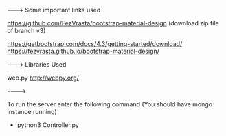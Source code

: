 ---> Some important links used

https://github.com/FezVrasta/bootstrap-material-design
(download zip file of branch v3)

https://getbootstrap.com/docs/4.3/getting-started/download/
https://fezvrasta.github.io/bootstrap-material-design/

---> Libraries Used

web.py
http://webpy.org/

---->

To run the server enter the following command (You should have mongo instance running)

- python3 Controller.py